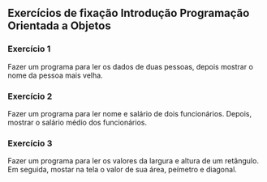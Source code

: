## Exercícios de fixação Introdução Programação Orientada a Objetos 

### Exercício 1 

Fazer um programa para ler os dados de duas pessoas, depois mostrar o nome da pessoa mais
velha.

### Exercício 2
Fazer um programa para ler nome e salário de dois funcionários. Depois, mostrar o salário
médio dos funcionários.

### Exercício 3
Fazer um programa para ler os valores da largura e altura de um retângulo. Em seguida, mostar na tela o valor de sua área, peímetro e diagonal. 